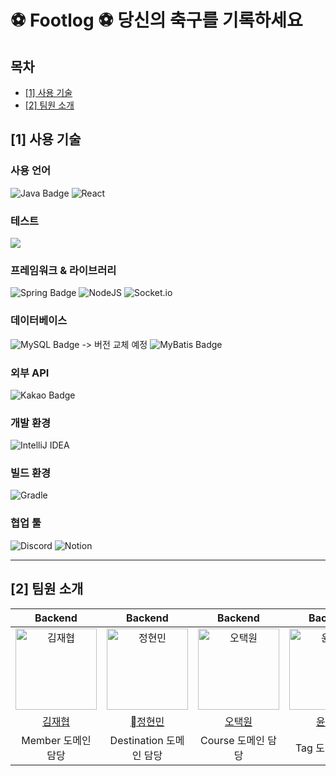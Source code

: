 # ⚽ Footlog ⚽ 당신의 축구를 기록하세요

<!--목차-->
## 목차
- [[1] 사용 기술](#1-사용-기술)
- [[2] 팀원 소개](#2-팀원-소개)


## [1] 사용 기술

### 사용 언어
![Java Badge](https://img.shields.io/badge/Java%2017-%23ED8B00.svg?style=for-the-badge&logo=openjdk&logoColor=fff)
![React](https://img.shields.io/badge/react-%2320232a.svg?style=for-the-badge&logo=react&logoColor=%2361DAFB)

### 테스트
<img src="https://img.shields.io/badge/JUnit5-25A162?style=for-the-badge&logo=JUnit5&logoColor=white">


### 프레임워크 & 라이브러리
![Spring Badge](https://img.shields.io/badge/Spring%20Boot%203.2.8-6DB33F?style=for-the-badge&logo=springBoot&logoColor=fff)
![NodeJS](https://img.shields.io/badge/node.js-6DA55F?style=for-the-badge&logo=node.js&logoColor=white)
![Socket.io](https://img.shields.io/badge/Socket.io-black?style=for-the-badge&logo=socket.io&badgeColor=010101)


### 데이터베이스
![MySQL Badge](https://img.shields.io/badge/mysql%208.0.37-4479A1?style=for-the-badge&logo=mysql&logoColor=white) -> 버전 교체 예정
![MyBatis Badge](https://img.shields.io/badge/mybatis%203.0.3-000000?style=for-the-badge&logoColor=white)

### 외부 API
![Kakao Badge](https://img.shields.io/badge/Kakao-FFCD00?logo=kakao&logoColor=000&style=for-the-badge)

### 개발 환경
![IntelliJ IDEA](https://img.shields.io/badge/IntelliJIDEA-000000.svg?style=for-the-badge&logo=intellij-idea&logoColor=white)

### 빌드 환경
![Gradle](https://img.shields.io/badge/Gradle-02303A.svg?style=for-the-badge&logo=Gradle&logoColor=white)

### 협업 툴
![Discord](https://img.shields.io/badge/Discord-%235865F2.svg?style=for-the-badge&logo=discord&logoColor=white)
![Notion](https://img.shields.io/badge/Notion-%23000000.svg?style=for-the-badge&logo=notion&logoColor=white)

***

## [2] 팀원 소개
|                                         Backend                                         |                                         Backend                                         |                                         Backend                                          |                                          Backend                                          |
|:---------------------------------------------------------------------------------------:|:---------------------------------------------------------------------------------------:|:----------------------------------------------------------------------------------------:|:-----------------------------------------------------------------------------------------:|
| <img src="https://avatars.githubusercontent.com/u/73402982?v=4" width=130px alt="김재협"/> | <img src="https://avatars.githubusercontent.com/u/148692050?v=4" width=130px alt="정현민"/> | <img src="https://avatars.githubusercontent.com/u/57518724?v=4" width=130px alt="오택원"/> |   <img src="https://avatars.githubusercontent.com/u/175168320?v=4" width=130px alt="윤준수">   |
|                           [김재협](https://github.com/YachaTree)                           |                           [정현민](https://github.com/JungHyeonmin)                           |                           [오택원](https://github.com/otw7917)                            |                            [윤준수](https://github.com/junsyun22)                             |
|                                      Member 도메인 담당                                      |                                   Destination 도메인 담당                                    |                                      Course 도메인 담당                                       |                                    Tag 도메인 담당                                    |

